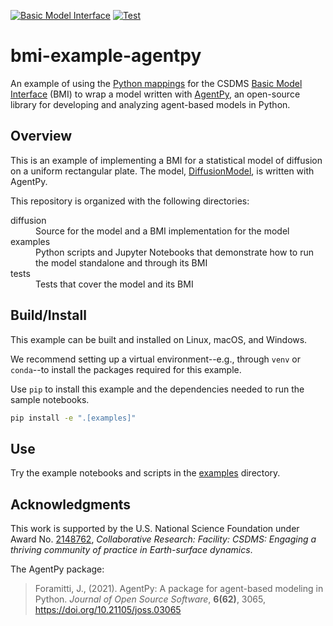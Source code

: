 [![Basic Model Interface](https://img.shields.io/badge/CSDMS-Basic%20Model%20Interface-green.svg)](https://bmi.csdms.io/)
[![Test](https://github.com/csdms/bmi-example-agentpy/actions/workflows/test.yml/badge.svg)](https://github.com/csdms/bmi-example-agentpy/actions/workflows/test.yml)

# bmi-example-agentpy

An example of using the
[Python mappings](https://github.com/csdms/bmi-python)
for the CSDMS [Basic Model Interface](https://bmi.csdms.io) (BMI)
to wrap a model written with [AgentPy](https://agentpy.readthedocs.io),
an open-source library for developing and analyzing agent-based models in Python.

## Overview

This is an example of implementing a BMI for a statistical model of diffusion
on a uniform rectangular plate.
The model, [DiffusionModel](./diffusion/diffusion_model.py),
is written with AgentPy.

This repository is organized with the following directories:

<dl>
    <dt>diffusion</dt>
        <dd>Source for the model and a BMI implementation for the model</dd>
    <dt>examples</dt>
        <dd>Python scripts and Jupyter Notebooks that demonstrate how to run the model standalone and through its BMI</dd>
    <dt>tests</dt>
        <dd>Tests that cover the model and its BMI</dd>
</dl>

## Build/Install

This example can be built and installed on Linux, macOS, and Windows.

We recommend setting up a virtual environment--e.g., through `venv` or `conda`--to install the packages required for this example.

Use `pip` to install this example and the dependencies needed to run the sample notebooks.
```bash
pip install -e ".[examples]"
```

## Use

Try the example notebooks and scripts in the [examples](./examples/) directory. 

## Acknowledgments

This work is supported by the U.S. National Science Foundation under Award No.
[2148762](https://www.nsf.gov/awardsearch/showAward?AWD_ID=2148762),
*Collaborative Research: Facility: CSDMS: Engaging a thriving community of practice in Earth-surface dynamics*.

The AgentPy package:

> Foramitti, J., (2021). AgentPy: A package for agent-based modeling in Python. *Journal of Open Source Software*, **6(62)**, 3065, https://doi.org/10.21105/joss.03065
